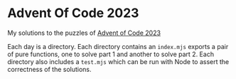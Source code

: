 # Advent Of Code 2023

My solutions to the puzzles of [Advent of Code 2023](https://adventofcode.com/2023)

Each day is a directory. Each directory contains an `index.mjs` exports a pair of pure functions, one to solve part 1 and another to solve part 2. Each directory also includes a `test.mjs` which can be run with Node to assert the correctness of the solutions.
